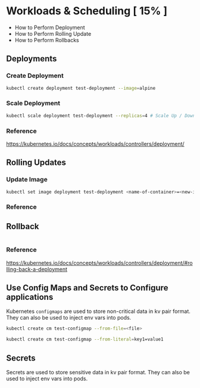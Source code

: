 # Workloads & Scheduling [ 15% ]
- How to Perform Deployment
- How to Perform Rolling Update 
- How to Perform Rollbacks

## Deployments

### Create Deployment
```bash
kubectl create deployment test-deployment --image=alpine
```

### Scale Deployment
```bash
kubectl scale deployment test-deployment --replicas=4 # Scale Up / Down
```

### Reference
https://kubernetes.io/docs/concepts/workloads/controllers/deployment/

## Rolling Updates

### Update Image
```bash
kubectl set image deployment test-deployment <name-of-container>=<new-image-name>
```

### Reference

## Rollback
```bash

```

### Reference
https://kubernetes.io/docs/concepts/workloads/controllers/deployment/#rolling-back-a-deployment

## Use Config Maps and Secrets to Configure applications
Kubernetes `configmaps` are used to store non-critical data in kv pair format. They can also be used to inject env vars into pods.


```bash
kubectl create cm test-configmap --from-file=<file>
```

```bash
kubectl create cm test-configmap --from-literal=key1=value1 
```

## Secrets
Secrets are used to store sensitive data in kv pair format. They can also be used to inject env vars into pods.
